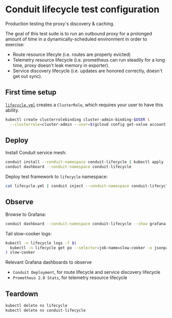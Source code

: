 # Conduit lifecycle test configuration

Production testing the proxy's discovery & caching.

The goal of this test suite is to run an outbound proxy for a prolonged amount
of time in a dynamically-scheduled environment in order to exercise:
- Route resource lifecyle (i.e. routes are properly evicted)
- Telemetry resource lifecycle (i.e. prometheus can run steadily for a long
  time, proxy doesn't leak memory in exporter).
- Service discovery lifecycle (i.e. updates are honored correctly, doesn't get
  out sync).

## First time setup

[`lifecycle.yml`](lifecycle.yml) creates a `ClusterRole`, which requires your user to have this
ability.

```bash
kubectl create clusterrolebinding cluster-admin-binding-$USER \
  --clusterrole=cluster-admin --user=$(gcloud config get-value account)
```

## Deploy

Install Conduit service mesh:

```bash
conduit install --conduit-namespace conduit-lifecycle | kubectl apply -f -
conduit dashboard --conduit-namespace conduit-lifecycle
```

Deploy test framework to `lifecycle` namespace:

```bash
cat lifecycle.yml | conduit inject --conduit-namespace conduit-lifecycle - | kubectl apply -f -
```

## Observe

Browse to Grafana:

```bash
conduit dashboard --conduit-namespace conduit-lifecycle --show grafana
```

Tail slow-cooker logs:

```bash
kubectl -n lifecycle logs -f $(
  kubectl -n lifecycle get po --selector=job-name=slow-cooker -o jsonpath='{.items[*].metadata.name}'
) slow-cooker
```

Relevant Grafana dashboards to observe
- `Conduit Deployment`, for route lifecycle and service discovery lifecycle
- `Prometheus 2.0 Stats`, for telemetry resource lifecycle


## Teardown

```bash
kubectl delete ns lifecycle
kubectl delete ns conduit-lifecycle
```
